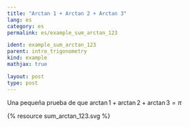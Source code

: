 ```yaml
---
title: "Arctan 1 + Arctan 2 + Arctan 3"
lang: es
category: es
permalink: es/example_sum_arctan_123

ident: example_sum_arctan_123
parent: intro_trigonometry
kind: example
mathjax: true

layout: post
type: post
---
```


Una pequeña prueba de que $\arctan 1 + \arctan 2 + \arctan 3 = \pi$

{% resource sum_arctan_123.svg %}
